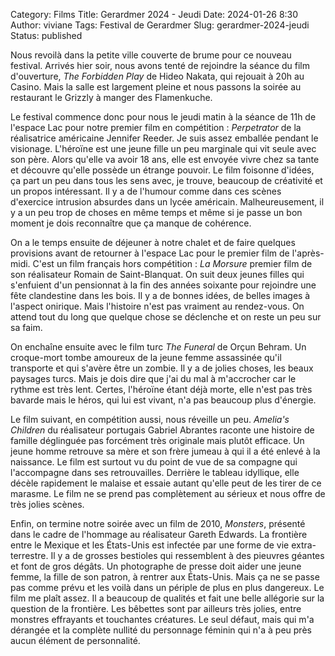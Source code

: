 Category: Films
Title: Gerardmer 2024 - Jeudi
Date: 2024-01-26 8:30
Author: viviane
Tags: Festival de Gerardmer
Slug: gerardmer-2024-jeudi
Status: published

Nous revoilà dans la petite ville couverte de brume pour ce nouveau festival. Arrivés hier soir, nous avons tenté de rejoindre la séance du film d'ouverture, *The Forbidden Play* de Hideo Nakata, qui rejouait à 20h au Casino. Mais la salle est largement pleine et nous passons la soirée au restaurant le Grizzly à manger des Flamenkuche.

Le festival commence donc pour nous le jeudi matin à la séance de 11h de l'espace Lac pour notre premier film en compétition : *Perpetrator* de la réalisatrice américaine Jennifer Reeder. Je suis assez emballée pendant le visionage. L'héroïne est une jeune fille un peu marginale qui vit seule avec son père. Alors qu'elle va avoir 18 ans, elle est envoyée vivre chez sa tante et découvre qu'elle possède un étrange pouvoir. Le film foisonne d'idées, ça part un peu dans tous les sens avec, je trouve, beaucoup de créativité et un propos intéressant. Il y a de l'humour comme dans ces scènes d'exercice intrusion absurdes dans un lycée américain. Malheureusement, il y a un peu trop de choses en même temps et même si je passe un bon moment je dois reconnaître que ça manque de cohérence.

On a le temps ensuite de déjeuner à notre chalet et de faire quelques provisions avant de retourner à l'espace Lac pour le premier film de l'après-midi. C'est un film français hors compétition : *La Morsure* premier film de son réalisateur Romain de Saint-Blanquat. On suit deux jeunes filles qui s'enfuient d'un pensionnat à la fin des années soixante pour rejoindre une fête clandestine dans les bois. Il y a de bonnes idées, de belles images à l'aspect onirique. Mais l'histoire n'est pas vraiment au rendez-vous. On attend tout du long que quelque chose se déclenche et on reste un peu sur sa faim.

On enchaîne ensuite avec le film turc *The Funeral* de Orçun Behram. Un croque-mort tombe amoureux de la jeune femme assassinée qu'il transporte et qui s'avère être un zombie. Il y a de jolies choses, les beaux paysages turcs. Mais je dois dire que j'ai du mal à m'accrocher car le rythme est très lent. Certes, l'héroïne étant déjà morte, elle n'est pas très bavarde mais le héros, qui lui est vivant, n'a pas beaucoup plus d'énergie.

Le film suivant, en compétition aussi, nous réveille un peu. *Amelia's Children* du réalisateur portugais Gabriel Abrantes raconte une histoire de famille déglinguée pas forcément très originale mais plutôt efficace. Un jeune homme retrouve sa mère et son frère jumeau à qui il a été enlevé à la naissance. Le film est surtout vu du point de vue de sa compagne qui l'accompagne dans ses retrouvailles. Derrière le tableau idyllique, elle décèle rapidement le malaise et essaie autant qu'elle peut de les tirer de ce marasme. Le film ne se prend pas complètement au sérieux et nous offre de très jolies scènes.

Enfin, on termine notre soirée avec un film de 2010, *Monsters*, présenté dans le cadre de l'hommage au réalisateur Gareth Edwards. La frontière entre le Mexique et les États-Unis est infectée par une forme de vie extra-terrestre. Il y a de grosses bestioles qui ressemblent à des pieuvres géantes et font de gros dégâts. Un photographe de presse doit aider une jeune femme, la fille de son patron, à rentrer aux États-Unis. Mais ça ne se passe pas comme prévu et les voilà dans un périple de plus en plus dangereux. Le film me plaît assez. Il a beaucoup de qualités et fait une belle allégorie sur la question de la frontière. Les bêbettes sont par ailleurs très jolies, entre monstres effrayants et touchantes créatures. Le seul défaut, mais qui m'a dérangée et la complète nullité du personnage féminin qui n'a à peu près aucun élément de personnalité.
